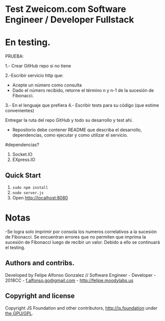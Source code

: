 # Test Zweicom.com Software Engineer / Developer Fullstack

# En testing.

PRUEBA:

1.- Crear GitHub repo si no tiene

2.-Escribir servicio http que:
 - Acepte un número como consulta
 - Dado el número recibido, retorne el término n y n-1 de la sucesión de Fibonacci.

3.- En el lenguaje que prefiera
4.- Escribir tests para su código (que estime convenientes)

Entregar la ruta del repo GitHub y todo su desarrollo y test ahí. 


* Repositorio debe contener README que describa el desarrollo, dependencias, como ejecutar y como utilizar el servicio.

#dependencias?
1. Socket.IO
2. EXpress.IO

## Quick Start

1. `sudo npm install`
2. `node server.js`
3. Open <http://localhost:8080>

# Notas
-Se logra solo imprimir por consola los numeros correlativos a la  sucesión de Fibonacci. Se encuentran errores que no permiten que imprima la  sucesión de Fibonacci luego de recibir un valor. Debido a ello se continuará el testing. 


## Authors and contribs.
Developed by Felipe Alfonso Gonzalez // Software Engineer - Developer - 2018CC -  f.alfonso.go@gmail.com  - http://felipe.moodylabs.us



## Copyright and license
 
Copyright JS Foundation and other contributors, http://js.foundation under [the GPU/GPL](LICENSE).
